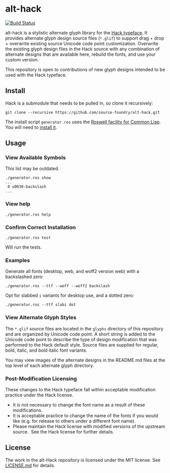 # alt-hack

[![Build Status](https://semaphoreci.com/api/v1/sourcefoundry/alt-hack/branches/master/badge.svg)](https://semaphoreci.com/sourcefoundry/alt-hack)

alt-hack is a stylistic alternate glyph library for the [Hack typeface](https://github.com/source-foundry/Hack).  It provides alternate glyph design source files (`*.glif`) to support drag + drop + overwrite existing source Unicode code point customization.  Overwrite the existing glyph design files in the Hack source with any combination of alternate designs that are available here, rebuild the fonts, and use your custom version.

This repository is open to contributions of new glyph designs intended to be used with the Hack typeface.

## Install

Hack is a submodule that needs to be pulled in, so clone it recursively:
``` shell
git clone --recursive https://github.com/source-foundry/alt-hack.git
```

The install script `generator.ros` uses the [Roswell facility for Common Lisp](https://github.com/roswell/roswell). You will need to [install it](https://github.com/roswell/roswell/blob/master/INSTALL.md).

## Usage

### View Available Symbols
This list may be outdated.
``` shell
./generator.ros show
...
 0 u0030-backslash
...
```

### View help

``` shell
./generator.ros help
```
### Confirm Correct Installation

``` shell
./generator.ros test
```
Will run the tests.

### Examples

Generate all fonts (desktop, web, and woff2 version web) with a backslashed zero:
``` shell
./generator.ros --ttf --woff --woff2 backslash
```

Opt for slabbed `i` variants for desktop use, and a dotted zero:
``` shell
./generator.ros --ttf slabi dot
```

### View Alternate Glyph Styles
The `*.glif` source files are located in the `glyphs` directory of this repository and are organized by Unicode code point. A short string is added to the Unicode code point to describe the type of design modification that was performed to the Hack default style.  Source files are supplied for regular, bold, italic, and bold italic font variants.

You may view images of the alternate designs in the README.md files at the top level of each alternate glyph directory.


### Post-Modification Licensing
These changes to the Hack typeface fall within acceptable modification practice under the Hack license.

- It is not necessary to change the font name as a result of these modifications.
- It is acceptable practice to change the name of the fonts if you would like (e.g. for release to others under a different font name).
- Please maintain the Hack license with modified versions of the upstream source.
 See the Hack license for further details.

## License

The work in the alt-Hack repository is licensed under the MIT license. See [LICENSE.md](LICENSE.md) for details.
